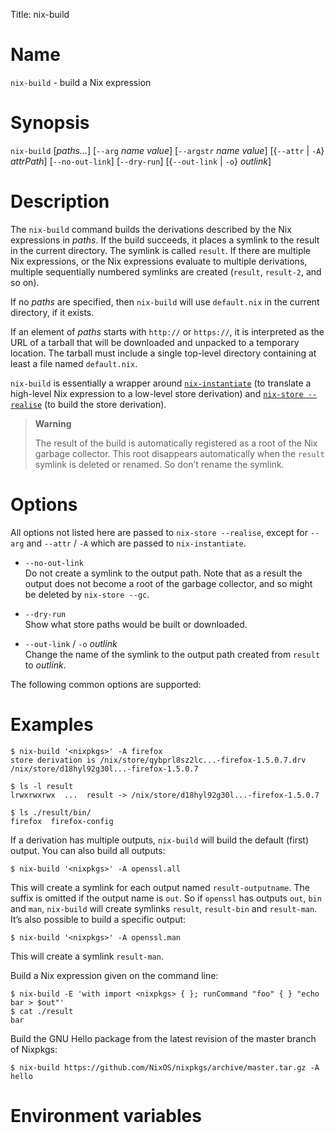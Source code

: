 Title: nix-build

# Name

`nix-build` - build a Nix expression

# Synopsis

`nix-build` [*paths…*]
  [`--arg` *name* *value*]
  [`--argstr` *name* *value*]
  [{`--attr` | `-A`} *attrPath*]
  [`--no-out-link`]
  [`--dry-run`]
  [{`--out-link` | `-o`} *outlink*]

# Description

The `nix-build` command builds the derivations described by the Nix
expressions in *paths*. If the build succeeds, it places a symlink to
the result in the current directory. The symlink is called `result`. If
there are multiple Nix expressions, or the Nix expressions evaluate to
multiple derivations, multiple sequentially numbered symlinks are
created (`result`, `result-2`, and so on).

If no *paths* are specified, then `nix-build` will use `default.nix` in
the current directory, if it exists.

If an element of *paths* starts with `http://` or `https://`, it is
interpreted as the URL of a tarball that will be downloaded and unpacked
to a temporary location. The tarball must include a single top-level
directory containing at least a file named `default.nix`.

`nix-build` is essentially a wrapper around
[`nix-instantiate`](nix-instantiate.md) (to translate a high-level Nix
expression to a low-level store derivation) and [`nix-store
--realise`](nix-store.md#operation---realise) (to build the store
derivation).

> **Warning**
>
> The result of the build is automatically registered as a root of the
> Nix garbage collector. This root disappears automatically when the
> `result` symlink is deleted or renamed. So don’t rename the symlink.

# Options

All options not listed here are passed to `nix-store
--realise`, except for `--arg` and `--attr` / `-A` which are passed to
`nix-instantiate`.

  - `--no-out-link`  
    Do not create a symlink to the output path. Note that as a result
    the output does not become a root of the garbage collector, and so
    might be deleted by `nix-store
                    --gc`.

  - `--dry-run`  
    Show what store paths would be built or downloaded.

  - `--out-link` / `-o` *outlink*  
    Change the name of the symlink to the output path created from
    `result` to *outlink*.

The following common options are supported:

# Examples

    $ nix-build '<nixpkgs>' -A firefox
    store derivation is /nix/store/qybprl8sz2lc...-firefox-1.5.0.7.drv
    /nix/store/d18hyl92g30l...-firefox-1.5.0.7

    $ ls -l result
    lrwxrwxrwx  ...  result -> /nix/store/d18hyl92g30l...-firefox-1.5.0.7

    $ ls ./result/bin/
    firefox  firefox-config

If a derivation has multiple outputs, `nix-build` will build the default
(first) output. You can also build all outputs:

    $ nix-build '<nixpkgs>' -A openssl.all

This will create a symlink for each output named `result-outputname`.
The suffix is omitted if the output name is `out`. So if `openssl` has
outputs `out`, `bin` and `man`, `nix-build` will create symlinks
`result`, `result-bin` and `result-man`. It’s also possible to build a
specific output:

    $ nix-build '<nixpkgs>' -A openssl.man

This will create a symlink `result-man`.

Build a Nix expression given on the command line:

    $ nix-build -E 'with import <nixpkgs> { }; runCommand "foo" { } "echo bar > $out"'
    $ cat ./result
    bar

Build the GNU Hello package from the latest revision of the master
branch of Nixpkgs:

    $ nix-build https://github.com/NixOS/nixpkgs/archive/master.tar.gz -A hello

# Environment variables
